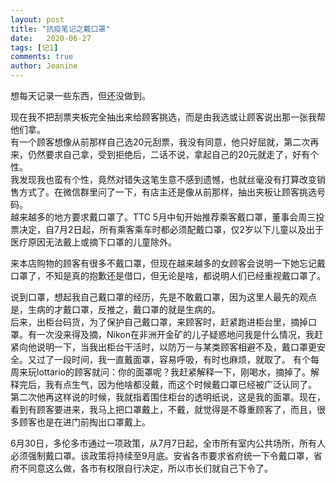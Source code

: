 ```yaml
---
layout: post
title: "抗疫笔记之戴口罩"
date:   2020-06-27 
tags: [记1]
comments: true
author: Jeanine 
---
```


想每天记录一些东西，但还没做到。

现在我不把刮票夹板完全抽出来给顾客挑选，而是由我选或让顾客说出那一张我帮他们拿。  
有一个顾客想像从前那样自己选20元刮票，我没有同意，他只好屈就，第二次再来，仍然要求自己拿，受到拒绝后，二话不说，拿起自己的20元就走了，好有个性。  
我发现我也蛮有个性，竟然对错失这笔生意不感到遗憾，也就丝毫没有打算改变销售方式了。在微信群里问了一下，有店主还是像从前那样，抽出夹板让顾客挑选号码。  
越来越多的地方要求戴口罩了。TTC 5月中旬开始推荐乘客戴口罩，董事会周三投票决定，自7月2日起，所有乘客乘车时都必须配戴口罩，仅2岁以下儿童以及出于医疗原因无法戴上或摘下口罩的儿童除外。  

来本店购物的顾客有很多不戴口罩，但现在越来越多的女顾客会说明一下她忘记戴口罩了，不知是真的抱歉还是借口，但无论是啥，都说明人们已经重视戴口罩了。  

说到口罩，想起我自己戴口罩的经历，先是不敢戴口罩，因为这里人最先的观点是，生病的才戴口罩，反推之，戴口罩的就是生病的。  
后来，出柜台码货，为了保护自己戴口罩，来顾客时，赶紧跑进柜台里，摘掉口罩。有一次没来得及摘，Nikon在非洲开金矿的儿子疑惑地问我是什么情况，我赶紧向他说明一下，当我出柜台干活时，以防万一与某类顾客相避不及，戴口罩更安全。又过了一段时间，我一直戴面罩，容易呼吸，有时也麻烦，就取了。
有个每周来玩lottario的顾客就问：你的面罩呢？我赶紧解释一下，刚喝水，摘掉了。解释完后，我有点生气，因为他啥都没戴，而这个时候戴口罩已经被广泛认同了。  
第二次他再这样说的时候，我就指着围住柜台的透明纸说，这是我的面罩。现在，看到有顾客要进来，我马上把口罩戴上，不戴，就觉得是不尊重顾客了，而且，很多顾客也是在进门前掏出口罩戴上。  

6月30日，多伦多市通过一项政策，从7月7日起，全市所有室内公共场所，所有人必须强制戴口罩。该政策将持续至9月底。安省各市要求省府统一下令戴口罩，省府不同意这么做，各市有权限自行决定，所以市长们就自己下令了。

